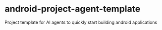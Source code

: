 # android-project-agent-template
Project template for AI agents to quickly start building android applications
